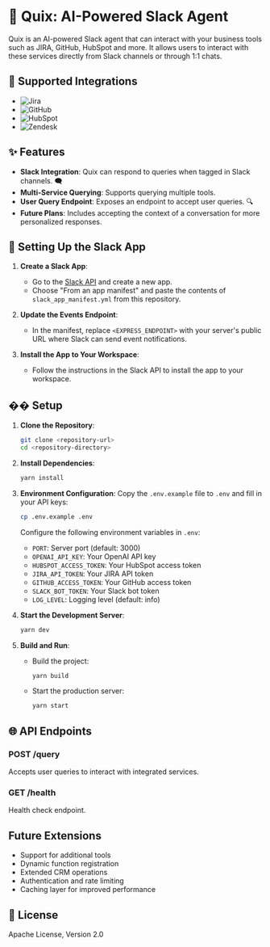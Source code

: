 # 🚀 Quix: AI-Powered Slack Agent

Quix is an AI-powered Slack agent that can interact with your business tools such as JIRA, GitHub, HubSpot and more. It allows users to interact with these services directly from Slack channels or through 1:1 chats.

## 🔗 Supported Integrations

- ![Jira](https://img.shields.io/badge/Jira-0052CC?style=for-the-badge&logo=jira&logoColor=white)
- ![GitHub](https://img.shields.io/badge/GitHub-181717?style=for-the-badge&logo=github&logoColor=white)
- ![HubSpot](https://img.shields.io/badge/HubSpot-FF7A59?style=for-the-badge&logo=hubspot&logoColor=white)
- ![Zendesk](https://img.shields.io/badge/Zendesk-034F62?style=flat&logo=zendesk)

## ✨ Features

- **Slack Integration**: Quix can respond to queries when tagged in Slack channels. 🗨️
- **Multi-Service Querying**: Supports querying multiple tools.
- **User Query Endpoint**: Exposes an endpoint to accept user queries. 🔍
- **Future Plans**: Includes accepting the context of a conversation for more personalized responses.

## 🚀 Setting Up the Slack App

1. **Create a Slack App**:
   - Go to the [Slack API](https://api.slack.com/apps) and create a new app.
   - Choose "From an app manifest" and paste the contents of `slack_app_manifest.yml` from this repository.

2. **Update the Events Endpoint**:
   - In the manifest, replace `<EXPRESS_ENDPOINT>` with your server's public URL where Slack can send event notifications.

3. **Install the App to Your Workspace**:
   - Follow the instructions in the Slack API to install the app to your workspace.

## ��️ Setup

1. **Clone the Repository**:
   ```bash
   git clone <repository-url>
   cd <repository-directory>
   ```

2. **Install Dependencies**:
   ```bash
   yarn install
   ```

3. **Environment Configuration**:
   Copy the `.env.example` file to `.env` and fill in your API keys:
   ```bash
   cp .env.example .env
   ```

   Configure the following environment variables in `.env`:
   - `PORT`: Server port (default: 3000)
   - `OPENAI_API_KEY`: Your OpenAI API key
   - `HUBSPOT_ACCESS_TOKEN`: Your HubSpot access token
   - `JIRA_API_TOKEN`: Your JIRA API token
   - `GITHUB_ACCESS_TOKEN`: Your GitHub access token
   - `SLACK_BOT_TOKEN`: Your Slack bot token
   - `LOG_LEVEL`: Logging level (default: info)

4. **Start the Development Server**:
   ```bash
   yarn dev
   ```

5. **Build and Run**:
   - Build the project:
     ```bash
     yarn build
     ```
   - Start the production server:
     ```bash
     yarn start
     ```

## 🌐 API Endpoints

### POST /query
Accepts user queries to interact with integrated services.

### GET /health
Health check endpoint.

## Future Extensions

- Support for additional tools
- Dynamic function registration
- Extended CRM operations
- Authentication and rate limiting
- Caching layer for improved performance

## 📜 License

Apache License, Version 2.0 
